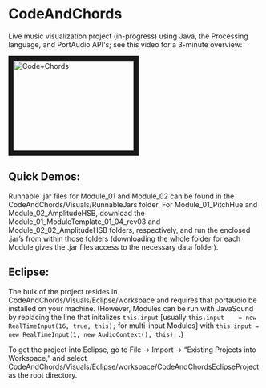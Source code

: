 # CodeAndChords

Live music visualization project (in-progress) using Java, the Processing language, and PortAudio API's;
see this video for a 3-minute overview:

<a href="http://www.youtube.com/watch?feature=player_embedded&v=Y1x6bk8nvog/
" target="_blank"><img src="http://img.youtube.com/vi/Y1x6bk8nvog/0.jpg" 
alt="Code+Chords" width="240" height="180" border="10" /></a>

## Quick Demos:
Runnable .jar files for Module_01 and Module_02 can be found in the CodeAndChords/Visuals/RunnableJars folder.  For Module_01_PitchHue and Module_02_AmplitudeHSB, download the Module_01_ModuleTemplate_01_04_rev03 and Module_02_02_AmplitudeHSB folders, respectively, and run the enclosed .jar’s from within those folders (downloading the whole folder for each Module gives the .jar files access to the necessary data folder).

## Eclipse:
The bulk of the project resides in CodeAndChords/Visuals/Eclipse/workspace and requires that  portaudio be installed on your machine.  (However, Modules can be run with JavaSound by replacing the line that initalizes `this.input` [usually ```this.input	= new RealTimeInput(16, true, this);``` for multi-input Modules] with ```this.input	= new RealTimeInput(1, new AudioContext(), this);``` .)

To get the project into Eclipse, go to File -> Import -> “Existing Projects into Workspace,” and select CodeAndChords/Visuals/Eclipse/workspace/CodeAndChordsEclipseProject as the root directory.
